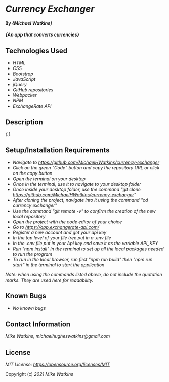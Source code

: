 # _Currency Exchanger_

#### By _**{Michael Watkins}**_

#### _{An app that converts currencies}_

## Technologies Used

* _HTML_
* _CSS_
* _Bootstrap_
* _JavaScript_
* _jQuery_
* _GitHub repositories_
* _Webpacker_
* _NPM_
* _ExchangeRate API_

## Description

_{.}_

## Setup/Installation Requirements

* _Navigate to https://github.com/MichaelHWatkins/currency-exchanger_
* _Click on the green "Code" button and copy the repository URL or click on the copy button_
* _Open the terminal on your desktop_
* _Once in the terminal, use it to navigate to your desktop folder_
* _Once inside your desktop folder, use the command "git clone https://github.com/MichaelHWatkins/currency-exchanger"_
* _After cloning the project, navigate into it using the command "cd currency exchanger"_
* _Use the command "git remote -v" to confirm the creation of the new local repository_
* _Open the project with the code editor of your choice_
* _Go to https://app.exchangerate-api.com/_
* _Register a new account and get your api key_
* _In the top level of your file tree put in a .env file_
* _In the .env file put in your Api key and save it as the variable API_KEY_
* _Run "npm install" in the terminal to set up all the local packages needed to run the program_
* _To run in the local browser, run first "npm run build" then "npm run start" in the terminal to start the application_

_Note: when using the commands listed above, do not include the quotation marks. They are used here for readability._
## Known Bugs

* _No known bugs_

## Contact Information
_Mike Watkins, michaelhugheswatkins@gmail.com_

## License
_MIT License: https://opensource.org/licenses/MIT_

Copyright (c) _2021_ _Mike Watkins_